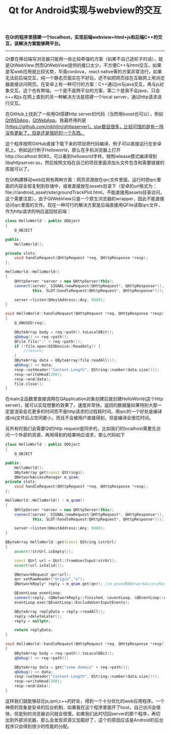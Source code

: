 ﻿---
title: Qt for Android实现与webview的交互
categories:
- Programming
tags:
- C++
- Qt
- 安卓开发
- 网络
- javascript
updated: 2018-4-23 
---

**在Qt的程序里搭建一个localhost，实现前端webview+html+js和后端C++的交互，该解决方案能够跨平台。**
  

  
---
Qt要在移动端写浏览器只能用一些比较牵强的方案（如果不自己造轮子的话），就是QtWebView.然而QtWebView提供的接口太少，不方便C++与html交互，如果是写web应用就比较劣势，毕竟cordova，react native等的方案非常流行，如果无法前后端交互，纯一个静态页面实在不好玩，还不如把网页挂在互联网上用浏览器直接访问网页。在安卓上有一种可行的方案：C++通过jni与java交互，再与js对象交互。这个也有弊端，一个是不是跨平台的方案，第二个是我不会java，只会c++和js.在网上查到的另一种解决方法是搭建一个local server，通过http请求进行交互。  

在GitHub上找到了一些用Qt搭建http server的代码（当然用boost也可以），例如[QtWEbApp](http://stefanfrings.de/qtwebapp/index-en.html)，[QtWebApp](https://github.com/fffaraz/QtWebApp)。我最终用的是[https://github.com/nikhilm/qhttpserver]，star数目很多，比较可惜的是有一阵没有更新了，但是还是很好的一个东西。  

这个程序按照GitHub直接下载下来的项目把代码编译，例子可以直接运行在安卓机上。例如运行例子Helloworld，那么在手机浏览器上打开http://localhost:8080，可以看到helloworld字样。按照release模式编译得到libqhttpserver.so，然后按照文档在自己的项目里面添加头文件包含和需要链接的库就可以了。  

在Qt构建移动web应用有两种方案：网页资源放在qrc文件里面，运行时把qrc里面的内容全部复制到存储中，或者直接放在assets目录下（安卓的url格式为：file:///android_asset/site/groundTrackPlot.html，不能直接用assets目录访问，这个需要注意）。由于QtWebView只是一个原生浏览器的wrapper，因此不能直接访问qrc里面的文件。现在一种可行的解决方案是后端直接用QFile读取qrc文件，作为http请求的响应返回给前端：
```c++
class HelloWorld : public QObject
{
    Q_OBJECT

public:
    HelloWorld();

private slots:
    void handleRequest(QHttpRequest *req, QHttpResponse *resp);
};

HelloWorld::HelloWorld()
{
    QHttpServer *server = new QHttpServer(this);
    connect(server, SIGNAL(newRequest(QHttpRequest*, QHttpResponse*)),
            this, SLOT(handleRequest(QHttpRequest*, QHttpResponse*)));

    server->listen(QHostAddress::Any, 8080);
}

void HelloWorld::handleRequest(QHttpRequest *req, QHttpResponse *resp)
{
    Q_UNUSED(req);

    QByteArray body = req->path().toLocal8Bit();
    qDebug() << req->path();
    QFile file(":" + req->path());
    if (!file.open(QIODevice::ReadOnly)) {
        //return;
    }
    QByteArray data = QByteArray(file.readAll());
    qDebug() << data;
    resp->setHeader("Content-Length", QString::number(data.size()));
    resp->writeHead(200);
    resp->end(data);
    file.close();
}
```
在main主函数里直接调用在QApplication对象创建后就创建HelloWorld(这个http server)，就可以实现想要的效果了。速度非常快，返回的数据量如果特别大那一定是渲染会花更多的时间而不是http请求的过程耗时间。用qrc的一个好处是编译成obj文件后占空间更小，而且不会被用户直接得到，但是编译会很花时间。     

另外有时我们会需要Qt的http request是同步的，比如我们的localhost需要先访问一个外部的资源，再用得到的结果响应请求，那么代码如下
```c++
class HelloWorld : public QObject
{
    Q_OBJECT

public:
    HelloWorld();
    QByteArray get(const QString&);
    QNetworkAccessManager m_qnam;
private slots:
    void handleRequest(QHttpRequest *req, QHttpResponse *resp);
};

HelloWorld::HelloWorld() : m_qnam()
{
    QHttpServer *server = new QHttpServer(this);
    connect(server, SIGNAL(newRequest(QHttpRequest*, QHttpResponse*)),
            this, SLOT(handleRequest(QHttpRequest*, QHttpResponse*)));

    server->listen(QHostAddress::Any, 8080);
}

QByteArray HelloWorld::get(const QString &strUrl)
{
    assert(!strUrl.isEmpty());

    const QUrl url = QUrl::fromUserInput(strUrl);
    assert(url.isValid());

    QNetworkRequest qnr(url);
    qnr.setRawHeader("Origin","a");
    QNetworkReply* reply = m_qnam.get(qnr); //m_qnam是QNetworkAccessManager对象

    QEventLoop eventLoop;
    connect(reply, &QNetworkReply::finished, &eventLoop, &QEventLoop::quit);
    eventLoop.exec(QEventLoop::ExcludeUserInputEvents);

    QByteArray replyData = reply->readAll();
    reply->deleteLater();
    reply = nullptr;

    return replyData;
}

void HelloWorld::handleRequest(QHttpRequest *req, QHttpResponse *resp)
{
    QByteArray body = req->path().toLocal8Bit();
    qDebug() << req->path();

    QByteArray data = get("some domain" + req->path());
    qDebug() << data;
    resp->setHeader("Content-Length", QString::number(data.size()));
    resp->writeHead(200);
    resp->end(data);
}
```
这样我们就能够综合js,qml,c++的好处，得到一个十分优化的web应用程序。一个神奇的现象是安卓的后台机制，如果我在这个程序里面开了host，自己访问会很快，但是别的浏览器访问就会很慢，如果我们此时切回server的那个程序，再切出到外部浏览器，那么会发现资源又加载好了，这个的原因应该是Android的后台程序只会得到很少的性能的分配。  